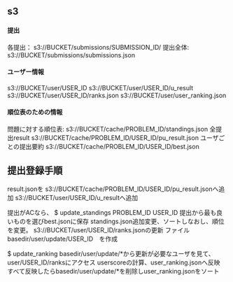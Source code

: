 ## s3
#### 提出　
各提出： s3://BUCKET/submissions/SUBMISSION_ID/
提出全体:　s3://BUCKET/submissions/submissions.json

#### ユーザー情報
s3://BUCKET/user/USER_ID
s3://BUCKET/user/USER_ID/u_result
s3://BUCKET/user/USER_ID/ranks.json
s3://BUCKET/user/user_ranking.json
#### 順位表のための情報
問題に対する順位表: s3://BUCKET/cache/PROBLEM_ID/standings.json
全提出result s3://BUCKET/cache/PROBLEM_ID/USER_ID/pu_result.json
ユーザごとの提出要約 s3://BUCKET/cache/PROBLEM_ID/USER_ID/best.json

## 提出登録手順

result.jsonを
s3://BUCKET/cache/PROBLEM_ID/USER_ID/pu_result.jsonへ追加
s3://BUCKET/user/USER_ID/u_resultへ追加

提出がACなら、
$ update_standings PROBLEM_ID USER_ID
提出から最も良いものを選びbest.jsonに保存
standings.json追加変更、ソートしなおし、順位を変更。
s3://BUCKET/user/USER_ID/ranks.jsonの更新
ファイル　basedir/user/update/USER_ID　を作成

$ update_ranking
basedir/user/update/*から更新が必要なユーザを見て、user/USER_ID/ranksにアクセス
userscoreの計算、user_ranking.jsonへ反映
すべて反映したらbasedir/user/update/*を削除しuser_ranking.jsonをソート